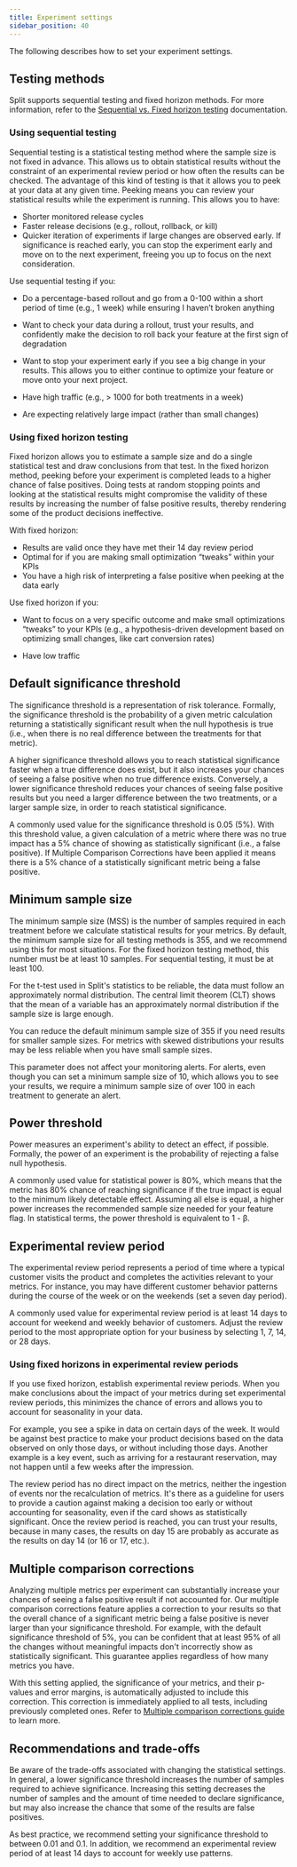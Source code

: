 ```yaml
---
title: Experiment settings
sidebar_position: 40
---
```


The following describes how to set your experiment settings.

## Testing methods

Split supports sequential testing and fixed horizon methods. For more information, refer to the [Sequential vs. Fixed horizon testing](./key-concepts/fixed-horizon) documentation.

### Using sequential testing

Sequential testing is a statistical testing method where the sample size is not fixed in advance. This allows us to obtain statistical results without the constraint of an experimental review period or how often the results can be checked. The advantage of this kind of testing is that it allows you to peek at your data at any given time. Peeking means you can review your statistical results while the experiment is running. This allows you to have:

* Shorter monitored release cycles
* Faster release decisions (e.g., rollout, rollback, or kill)
* Quicker iteration of experiments if large changes are observed early. If significance is reached early, you can stop the experiment early and move on to the next experiment, freeing you up to focus on the next consideration.

Use sequential testing if you:

* Do a percentage-based rollout and go from a 0-100 within a short period of time (e.g., 1 week) while ensuring I haven’t broken anything

* Want to check your data during a rollout, trust your results, and confidently make the decision to roll back your feature at the first sign of degradation

* Want to stop your experiment early if you see a big change in your results. This allows you to either continue to optimize your feature or move onto your next project.

* Have high traffic (e.g., > 1000 for both treatments in a week)

* Are expecting relatively large impact (rather than small changes)

### Using fixed horizon testing

Fixed horizon allows you to estimate a sample size and do a single statistical test and draw conclusions from that test. In the fixed horizon method, peeking before your experiment is completed leads to a higher chance of false positives. Doing tests at random stopping points and looking at the statistical results might compromise the validity of these results by increasing the number of false positive results, thereby rendering some of the product decisions ineffective.

With fixed horizon:

* Results are valid once they have met their 14 day review period 
* Optimal for if you are making small optimization “tweaks” within your KPIs
* You have a high risk of interpreting a false positive when peeking at the data early

Use fixed horizon if you:

* Want to focus on a very specific outcome and make small optimizations “tweaks” to your KPIs (e.g., a hypothesis-driven development based on optimizing small changes, like cart conversion rates)

* Have low traffic

## Default significance threshold

The significance threshold is a representation of risk tolerance. Formally, the significance threshold is the probability of a given metric calculation returning a statistically significant result when the null hypothesis is true (i.e., when there is no real difference between the treatments for that metric).

A higher significance threshold allows you to reach statistical significance faster when a true difference does exist, but it also increases your chances of seeing a false positive when no true difference exists. Conversely, a lower significance threshold reduces your chances of seeing false positive results but you need a larger difference between the two treatments, or a larger sample size, in order to reach statistical significance.

A commonly used value for the significance threshold is 0.05 (5%). With this threshold value, a given calculation of a metric where there was no true impact has a 5% chance of showing as statistically significant (i.e., a false positive). If Multiple Comparison Corrections have been applied it means there is a 5% chance of a statistically significant metric being a false positive.

## Minimum sample size

The minimum sample size (MSS) is the number of samples required in each treatment before we calculate statistical results for your metrics. By default, the minimum sample size for all testing methods is 355, and we recommend using this for most situations. For the fixed horizon testing method, this number must be at least 10 samples. For sequential testing, it must be at least 100.

For the t-test used in Split's statistics to be reliable, the data must follow an approximately normal distribution. The central limit theorem (CLT) shows that the mean of a variable has an approximately normal distribution if the sample size is large enough.

You can reduce the default minimum sample size of 355 if you need results for smaller sample sizes. For metrics with skewed distributions your results may be less reliable when you have small sample sizes.

This parameter does not affect your monitoring alerts. For alerts, even though you can set a minimum sample size of 10, which allows you to see your results, we require a minimum sample size of over 100 in each treatment to generate an alert.


## Power threshold

Power measures an experiment's ability to detect an effect, if possible. Formally, the power of an experiment is the probability of rejecting a false null hypothesis.

A commonly used value for statistical power is 80%, which means that the metric has 80% chance of reaching significance if the true impact is equal to the minimum likely detectable effect. Assuming all else is equal, a higher power increases the recommended sample size needed for your feature flag. In statistical terms, the power threshold is equivalent to 1 - β.

## Experimental review period

The experimental review period represents a period of time where a typical customer visits the product and completes the activities relevant to your metrics. For instance, you may have different customer behavior patterns during the course of the week or on the weekends (set a seven day period).

A commonly used value for experimental review period is at least 14 days to account for weekend and weekly behavior of customers. Adjust the review period to the most appropriate option for your business by selecting 1, 7, 14, or 28 days.

### Using fixed horizons in experimental review periods

If you use fixed horizon, establish experimental review periods. When you make conclusions about the impact of your metrics during set experimental review periods, this minimizes the chance of errors and allows you to account for seasonality in your data.

For example, you see a spike in data on certain days of the week. It would be against best practice to make your product decisions based on the data observed on only those days, or without including those days. Another example is a key event, such as arriving for a restaurant reservation, may not happen until a few weeks after the impression.

The review period has no direct impact on the metrics, neither the ingestion of events nor the recalculation of metrics. It's there as a guideline for users to provide a caution against making a decision too early or without accounting for seasonality, even if the card shows as statistically significant. Once the review period is reached, you can  trust your results, because in many cases, the results on day 15 are probably as accurate as the results on day 14 (or 16 or 17, etc.).

## Multiple comparison corrections

Analyzing multiple metrics per experiment can substantially increase your chances of seeing a false positive result if not accounted for. Our multiple comparison corrections feature applies a correction to your results so that the overall chance of a significant metric being a false positive is never larger than your significance threshold. For example, with the default significance threshold of 5%, you can be confident that at least 95% of all the changes without meaningful impacts don't incorrectly show as statistically significant. This guarantee applies regardless of how many metrics you have.

With this setting applied, the significance of your metrics, and their p-values and error margins, is automatically adjusted to include this correction. This correction is immediately applied to all tests, including previously completed ones. Refer to [Multiple comparison corrections guide](./key-concepts/multiple-comparison-correction) to learn more.

## Recommendations and trade-offs

Be aware of the trade-offs associated with changing the statistical settings. In general, a lower significance threshold increases the number of samples required to achieve significance. Increasing this setting decreases the number of samples and the amount of time needed to declare significance, but may also increase the chance that some of the results are false positives.

As best practice, we recommend setting your significance threshold to between 0.01 and 0.1. In addition, we recommend an experimental review period of at least 14 days to account for weekly use patterns.